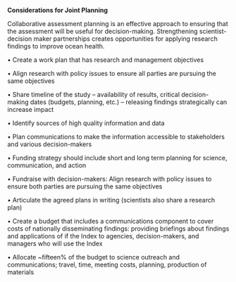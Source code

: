 **Considerations for Joint Planning**

Collaborative assessment planning is an effective approach to ensuring that the assessment will be useful for decision-making. Strengthening scientist-decision maker partnerships creates opportunities for applying research findings to improve ocean health.

•	Create a work plan that has research and management objectives

•	Align research with policy issues to ensure all parties are pursuing the same objectives

•	Share timeline of the study – availability of results, critical decision-making dates (budgets, planning, etc.) – releasing findings strategically can increase impact

•	Identify sources of high quality information and data

•	Plan communications to make the information accessible to stakeholders and various decision-makers

•	Funding strategy should include short and long term planning for science, communication, and action

•	Fundraise with decision-makers: Align research with policy issues to ensure both parties are pursuing the same objectives

•	Articulate the agreed plans in writing (scientists also share a research plan)

•	Create a budget that includes a communications component to cover costs of nationally disseminating findings: providing briefings about findings and applications of if the Index to agencies, decision-makers, and managers who will use the Index

•	Allocate ~fifteen% of the budget to science outreach and communications; travel, time, meeting costs, planning, production of materials
